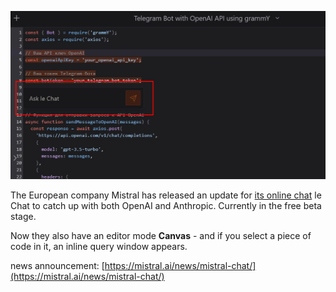 <!--
date: 2024-11-20T12:50:41
photo: ![Photo](2024-11-20-12-50-41.jpg)


-->

![Photo](2024-11-20-12-50-41.jpg)

The European company Mistral has released an update for [its online chat](https://chat.mistral.ai/chat)  le Chat to catch up with both OpenAI and Anthropic. Currently in the free beta stage.

Now they also have an editor mode **Canvas**  - and if you select a piece of code in it, an inline query window appears.

news announcement: [https://mistral.ai/news/mistral-chat/](https://mistral.ai/news/mistral-chat/)